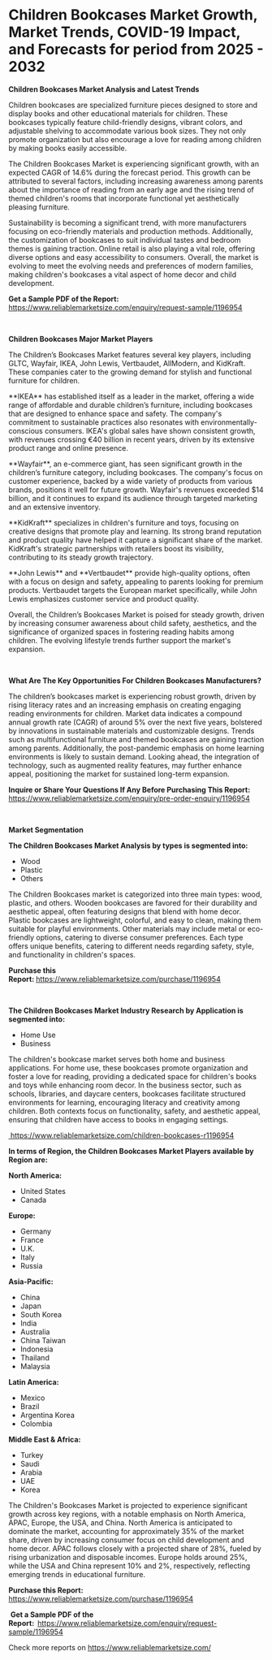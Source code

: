 <p><h1>Children Bookcases Market Growth, Market Trends, COVID-19 Impact, and Forecasts for period from 2025 - 2032</h1></p><p><strong>Children Bookcases Market Analysis and Latest Trends</strong></p>
<p><p>Children bookcases are specialized furniture pieces designed to store and display books and other educational materials for children. These bookcases typically feature child-friendly designs, vibrant colors, and adjustable shelving to accommodate various book sizes. They not only promote organization but also encourage a love for reading among children by making books easily accessible.</p><p>The Children Bookcases Market is experiencing significant growth, with an expected CAGR of 14.6% during the forecast period. This growth can be attributed to several factors, including increasing awareness among parents about the importance of reading from an early age and the rising trend of themed children's rooms that incorporate functional yet aesthetically pleasing furniture. </p><p>Sustainability is becoming a significant trend, with more manufacturers focusing on eco-friendly materials and production methods. Additionally, the customization of bookcases to suit individual tastes and bedroom themes is gaining traction. Online retail is also playing a vital role, offering diverse options and easy accessibility to consumers. Overall, the market is evolving to meet the evolving needs and preferences of modern families, making children's bookcases a vital aspect of home decor and child development.</p></p>
<p><strong>Get a Sample PDF of the Report:&nbsp;</strong> <a href="https://www.reliablemarketsize.com/enquiry/request-sample/1196954?utm_campaign=3172&utm_medium=2&utm_source=Github&utm_content=ia&utm_term=05042025&utm_id=children-bookcases">https://www.reliablemarketsize.com/enquiry/request-sample/1196954</a></p>
<p>&nbsp;</p>
<p><strong>Children Bookcases Major Market Players</strong></p>
<p><p>The Children’s Bookcases Market features several key players, including GLTC, Wayfair, IKEA, John Lewis, Vertbaudet, AllModern, and KidKraft. These companies cater to the growing demand for stylish and functional furniture for children.</p><p>**IKEA** has established itself as a leader in the market, offering a wide range of affordable and durable children’s furniture, including bookcases that are designed to enhance space and safety. The company's commitment to sustainable practices also resonates with environmentally-conscious consumers. IKEA's global sales have shown consistent growth, with revenues crossing €40 billion in recent years, driven by its extensive product range and online presence.</p><p>**Wayfair**, an e-commerce giant, has seen significant growth in the children’s furniture category, including bookcases. The company's focus on customer experience, backed by a wide variety of products from various brands, positions it well for future growth. Wayfair's revenues exceeded $14 billion, and it continues to expand its audience through targeted marketing and an extensive inventory.</p><p>**KidKraft** specializes in children's furniture and toys, focusing on creative designs that promote play and learning. Its strong brand reputation and product quality have helped it capture a significant share of the market. KidKraft's strategic partnerships with retailers boost its visibility, contributing to its steady growth trajectory.</p><p>**John Lewis** and **Vertbaudet** provide high-quality options, often with a focus on design and safety, appealing to parents looking for premium products. Vertbaudet targets the European market specifically, while John Lewis emphasizes customer service and product quality.</p><p>Overall, the Children’s Bookcases Market is poised for steady growth, driven by increasing consumer awareness about child safety, aesthetics, and the significance of organized spaces in fostering reading habits among children. The evolving lifestyle trends further support the market's expansion.</p></p>
<p>&nbsp;</p>
<p><strong>What Are The Key Opportunities For Children Bookcases Manufacturers?</strong></p>
<p><p>The children’s bookcases market is experiencing robust growth, driven by rising literacy rates and an increasing emphasis on creating engaging reading environments for children. Market data indicates a compound annual growth rate (CAGR) of around 5% over the next five years, bolstered by innovations in sustainable materials and customizable designs. Trends such as multifunctional furniture and themed bookcases are gaining traction among parents. Additionally, the post-pandemic emphasis on home learning environments is likely to sustain demand. Looking ahead, the integration of technology, such as augmented reality features, may further enhance appeal, positioning the market for sustained long-term expansion.</p></p>
<p><strong>Inquire or Share Your Questions If Any Before Purchasing This Report:</strong> <a href="https://www.reliablemarketsize.com/enquiry/pre-order-enquiry/1196954?utm_campaign=3172&utm_medium=2&utm_source=Github&utm_content=ia&utm_term=05042025&utm_id=children-bookcases">https://www.reliablemarketsize.com/enquiry/pre-order-enquiry/1196954</a></p>
<p>&nbsp;</p>
<p><strong>Market Segmentation</strong></p>
<p><strong>The Children Bookcases Market Analysis by types is segmented into:</strong></p>
<p><ul><li>Wood</li><li>Plastic</li><li>Others</li></ul></p>
<p><p>The Children Bookcases market is categorized into three main types: wood, plastic, and others. Wooden bookcases are favored for their durability and aesthetic appeal, often featuring designs that blend with home decor. Plastic bookcases are lightweight, colorful, and easy to clean, making them suitable for playful environments. Other materials may include metal or eco-friendly options, catering to diverse consumer preferences. Each type offers unique benefits, catering to different needs regarding safety, style, and functionality in children's spaces.</p></p>
<p><strong>Purchase this Report:&nbsp;</strong><a href="https://www.reliablemarketsize.com/purchase/1196954?utm_campaign=3172&utm_medium=2&utm_source=Github&utm_content=ia&utm_term=05042025&utm_id=children-bookcases">https://www.reliablemarketsize.com/purchase/1196954</a></p>
<p>&nbsp;</p>
<p><strong>The Children Bookcases Market Industry Research by Application is segmented into:</strong></p>
<p><ul><li>Home Use</li><li>Business</li></ul></p>
<p><p>The children's bookcase market serves both home and business applications. For home use, these bookcases promote organization and foster a love for reading, providing a dedicated space for children's books and toys while enhancing room decor. In the business sector, such as schools, libraries, and daycare centers, bookcases facilitate structured environments for learning, encouraging literacy and creativity among children. Both contexts focus on functionality, safety, and aesthetic appeal, ensuring that children have access to books in engaging settings.</p></p>
<p><a href="https://www.reliablemarketsize.com/children-bookcases-r1196954?utm_campaign=3172&utm_medium=2&utm_source=Github&utm_content=ia&utm_term=05042025&utm_id=children-bookcases">&nbsp;https://www.reliablemarketsize.com/children-bookcases-r1196954</a></p>
<p><strong>In terms of Region, the Children Bookcases Market Players available by Region are:</strong></p>
<p>
    <p> <strong> North America: </strong>
        <ul>
            <li>United States</li>
            <li>Canada</li>
        </ul>
        </p> 
    <p> <strong> Europe: </strong>
        <ul>
            <li>Germany</li>
            <li>France</li>
            <li>U.K.</li>
            <li>Italy</li>
            <li>Russia</li>
        </ul>
        </p> 
    <p> <strong> Asia-Pacific: </strong>
        <ul>
            <li>China</li>
            <li>Japan</li>
            <li>South Korea</li>
            <li>India</li>
            <li>Australia</li>
            <li>China Taiwan</li>
            <li>Indonesia</li>
            <li>Thailand</li>
            <li>Malaysia</li>
        </ul>
        </p> 
    <p> <strong> Latin America: </strong>
        <ul>
            <li>Mexico</li>
            <li>Brazil</li>
            <li>Argentina Korea</li>
            <li>Colombia</li>
        </ul>
        </p> 
    <p> <strong> Middle East & Africa: </strong>
        <ul>
            <li>Turkey</li>
            <li>Saudi</li>
            <li>Arabia</li>
            <li>UAE</li>
            <li>Korea</li>
        </ul>
    </p>
    </p>
<p><p>The Children's Bookcases Market is projected to experience significant growth across key regions, with a notable emphasis on North America, APAC, Europe, the USA, and China. North America is anticipated to dominate the market, accounting for approximately 35% of the market share, driven by increasing consumer focus on child development and home decor. APAC follows closely with a projected share of 28%, fueled by rising urbanization and disposable incomes. Europe holds around 25%, while the USA and China represent 10% and 2%, respectively, reflecting emerging trends in educational furniture.</p></p>
<p><strong>Purchase this Report: </strong><a href="https://www.reliablemarketsize.com/purchase/1196954?utm_campaign=3172&utm_medium=2&utm_source=Github&utm_content=ia&utm_term=05042025&utm_id=children-bookcases">https://www.reliablemarketsize.com/purchase/1196954</a></p>
<p>&nbsp;<strong>Get a Sample PDF of the Report:&nbsp;&nbsp;</strong><a href="https://www.reliablemarketsize.com/enquiry/request-sample/1196954?utm_campaign=3172&utm_medium=2&utm_source=Github&utm_content=ia&utm_term=05042025&utm_id=children-bookcases">https://www.reliablemarketsize.com/enquiry/request-sample/1196954</a></p>
<p><strong></strong></p>
<p>Check more reports on <a href="https://www.reliablemarketsize.com/?utm_campaign=3172&utm_medium=2&utm_source=Github&utm_content=ia&utm_term=05042025&utm_id=children-bookcases">https://www.reliablemarketsize.com/</a></p>